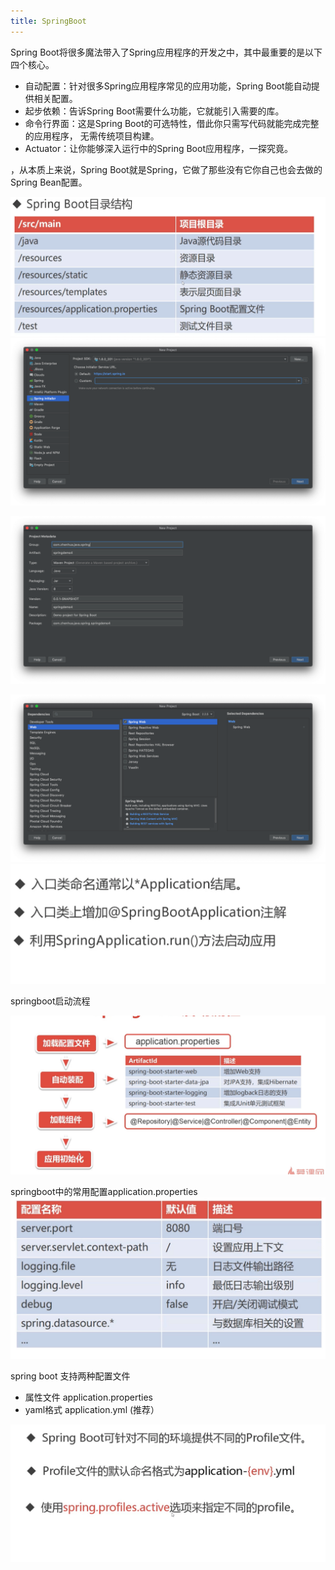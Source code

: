 ```yaml
---
title: SpringBoot
---
```


Spring Boot将很多魔法带入了Spring应用程序的开发之中，其中最重要的是以下四个核心。 
* 自动配置：针对很多Spring应用程序常见的应用功能，Spring Boot能自动提供相关配置。
*  起步依赖：告诉Spring Boot需要什么功能，它就能引入需要的库。 
*   命令行界面：这是Spring Boot的可选特性，借此你只需写代码就能完成完整的应用程序， 无需传统项目构建。 
*    Actuator：让你能够深入运行中的Spring Boot应用程序，一探究竟。

，从本质上来说，Spring Boot就是Spring，它做了那些没有它你自己也会去做的Spring Bean配置。

![Screen Shot 2020-03-26 at 10.27.24 A](figures/Screen%20Shot%202020-03-26%20at%2010.27.24%20AM.png)
![Screen Shot 2020-03-26 at 10.41.09 A](figures/Screen%20Shot%202020-03-26%20at%2010.41.09%20AM.png)

![Screen Shot 2020-03-26 at 10.43.26 A](figures/Screen%20Shot%202020-03-26%20at%2010.43.26%20AM.png)

![Screen Shot 2020-03-26 at 10.43.59 A](figures/Screen%20Shot%202020-03-26%20at%2010.43.59%20AM.png)
![Screen Shot 2020-03-26 at 10.49.30 A](figures/Screen%20Shot%202020-03-26%20at%2010.49.30%20AM.png)

springboot启动流程

![Screen Shot 2020-03-26 at 10.52.24 A](figures/Screen%20Shot%202020-03-26%20at%2010.52.24%20AM.png)

springboot中的常用配置application.properties
![Screen Shot 2020-03-26 at 10.53.07 A](figures/Screen%20Shot%202020-03-26%20at%2010.53.07%20AM.png)

spring boot 支持两种配置文件

* 属性文件 application.properties
* yaml格式 application.yml (推荐）

![Screen Shot 2020-03-26 at 12.27.50 P](figures/Screen%20Shot%202020-03-26%20at%2012.27.50%20PM.png)
